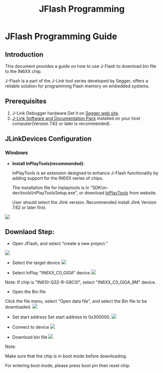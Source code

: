 ﻿---
title: "JFlash Programming"
---

# JFlash Programming Guide

## Introduction
This document provides a guide on how to use J-Flash to download bin file to the IN6XX chip. 

J-Flash is a part of the J-Link tool series developed by Segger, offers a reliable solution for programming Flash memory on embedded systems.

## Prerequisites

1. J-Link Debugger hardware.Get it on [Segger web site](https://shop.segger.com/debug-trace-probes/debug-probes/j-link/j-link-base-classic).
2. [J-Link Software and Documentation Pack](https://www.segger.com/downloads/jlink/#J-LinkSoftwareAndDocumentationPack) installed on your host computer(Version 7.62 or later is recommended).
	

## JLinkDevices  Configuration
### Windows
- **Install InPlayTools(recommended)**:

	InPlayTools is an extension designed to enhance J-Flash functionality by adding support for the IN6XX series of chips.

	The installation file for Inplaytools is in "SDK\in-dev\tools\InPlayToolsSetup.exe", or download [InPlayTools](https://raw.githubusercontent.com/InPlay-Inc/IN6XX-Tools/main/InPlayTool/InPlayToolsSetup.exe) from website.

	User should select the Jlink version. Recommended install Jlink Version 7.62 or later first.


![](/images/jflash0.png)


## Downlaod Step:
- Open JFlash, and select “create a new project.”

![](/images/jflash1.png)

- Select the target device
![](/images/jflash2.png)

- Select InPlay "IN6XX_C0_GIGA" device
![](/images/c0-jflash1.png)

Note:
	If chip is "IN610-Q32-R-G8C0I", select "IN6XX_C0_GIGA_8M" device.

- Open the Bin file

Click the file menu, select "Open data file", and select the Bin file to be downloaded.
![](/images/jflash4.png)

- Set start address
  Set start address to 0x300000.
  ![](/images/jflash5.png)


- Connect to device
  ![](/images/jflash6.png)

- Download bin file
  ![](/images/jflash7.png)

Note:

Make sure that the chip is in boot mode before downloading.

For entering boot mode, please press boot pin then reset chip.